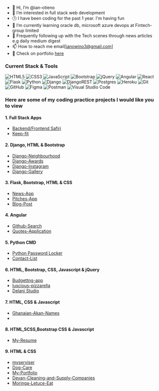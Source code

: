- 👋 Hi, I’m @ian-otieno
- 👀 I’m interested in full stack web development
- 🕒 I have been coding for the past 1 year. I'm having fun
- 🌱 I’m currently learning oracle db, microsoft azure devops at Fintech-group limited
- 📰 Frequently following up with the Tech scenes through news articles e.g daily medium digest
- 📫 How to reach me email[ianowino3@gmail.com]
- 📁 Check on portfolio [here](https://ian-otieno.netlify.app/)

### Current Stack & Tools
![HTML5](https://img.shields.io/badge/html5-%23E34F26.svg?style=for-the-badge&logo=html5&logoColor=white)
![CSS3](https://img.shields.io/badge/css3-%231572B6.svg?style=for-the-badge&logo=css3&logoColor=white)
![JavaScript](https://img.shields.io/badge/javascript-%23323330.svg?style=for-the-badge&logo=javascript&logoColor=%23F7DF1E)
![Bootstrap](https://img.shields.io/badge/bootstrap-%23563D7C.svg?style=for-the-badge&logo=bootstrap&logoColor=white)
![jQuery](https://img.shields.io/badge/jquery-%230769AD.svg?style=for-the-badge&logo=jquery&logoColor=white)
![Angular](https://img.shields.io/badge/angular-%23DD0031.svg?style=for-the-badge&logo=angular&logoColor=white)
![React](https://img.shields.io/badge/react-%2320232a.svg?style=for-the-badge&logo=react&logoColor=%2361DAFB)
![Flask](https://img.shields.io/badge/flask-%23000.svg?style=for-the-badge&logo=flask&logoColor=white)
![Python](https://img.shields.io/badge/python-3670A0?style=for-the-badge&logo=python&logoColor=ffdd54)
![Django](https://img.shields.io/badge/django-%23092E20.svg?style=for-the-badge&logo=django&logoColor=white)
![DjangoREST](https://img.shields.io/badge/DJANGO-REST-ff1709?style=for-the-badge&logo=django&logoColor=white&color=ff1709&labelColor=gray)
![Postgres](https://img.shields.io/badge/postgres-%23316192.svg?style=for-the-badge&logo=postgresql&logoColor=white)
![Heroku](https://img.shields.io/badge/heroku-%23430098.svg?style=for-the-badge&logo=heroku&logoColor=white)
![Git](https://img.shields.io/badge/git-%23F05033.svg?style=for-the-badge&logo=git&logoColor=white)
![GitHub](https://img.shields.io/badge/github-%23121011.svg?style=for-the-badge&logo=github&logoColor=white)
![Figma](https://img.shields.io/badge/figma-%23F24E1E.svg?style=for-the-badge&logo=figma&logoColor=white)
![Postman](https://img.shields.io/badge/Postman-FF6C37?style=for-the-badge&logo=postman&logoColor=white)
![Visual Studio Code](https://img.shields.io/badge/Visual%20Studio%20Code-0078d7.svg?style=for-the-badge&logo=visual-studio-code&logoColor=white)


### Here are some of my coding practice projects I would like you to view
#### 1. Full Stack Apps
* [Backend/Frontend Safiri](https://github.com/ian-otieno/Backend-Safiri)
* [Keep-fit](https://github.com/ian-otieno/Keep-fit)

#### 2. Django, HTML & Bootstrap
* [Django-Neighbourhood](https://github.com/ian-otieno/Django-Neighbourhood)
* [Django-Awards](https://github.com/ian-otieno/Django-Awards)
* [Django-Instagram ](https://github.com/ian-otieno/Django-Instagram)
* [Django-Gallery](https://github.com/ian-otieno/Django-Gallery)

#### 3. Flask, Bootstrap, HTML & CSS
* [ News-App](https://github.com/ian-otieno/News-App)
* [Pitches-App](https://github.com/ian-otieno/pitches-app)
* [ Blog-Post](https://github.com/ian-otieno/Blog-Post)

#### 4. Angular
* [Github-Search](https://github.com/ian-otieno/Git-Search)
* [ Quotes-Application](https://github.com/ian-otieno/Quotes-App)


#### 5. Python CMD
* [Python Password Locker](https://github.com/ian-otieno/Password-Locker)
* [Contact-List](https://github.com/ian-otieno/Contact-List)

#### 6. HTML, Bootstrap, CSS, Javascript & jQuery
* [Budgettng-app](https://github.com/ian-otieno/Budgetting-app)
* [luscious-pizzarella](https://github.com/ian-otieno/luscious-pizzarella-house)
* [Delani Studio](https://github.com/ian-otieno/Delani-Studio)

#### 7. HTML, CSS & Javascript
* [Ghanaian-Akan-Names](https://github.com/ian-otieno/Ghanaian-Akan-Names)
* 
#### 8. HTML,SCSS,Bootstrap CSS & Javascript
* [My-Resume](https://github.com/ian-otieno/My-Resume)


#### 9. HTML & CSS
* [myserviser](https://github.com/ian-otieno/myserviser)
* [Dog-Care](https://github.com/ian-otieno/Dog-Care)
* [My-Portfolio](https://github.com/ian-otieno/My-Portfolio)
* [Deyan-Cleaning-and-Supply-Companies](https://github.com/ian-otieno/Deyan-Cleaning-and-Supply-Companies)
* [Moringa-Letuce-Eat](https://github.com/ian-otieno/Moringa-Letuce-Eat)
